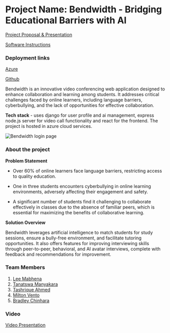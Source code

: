 # Project Name: Bendwidth - Bridging Educational Barriers with AI

[Project Proposal & Presentation](./bendwidth-presentation.pdf)

[Software Instructions](./bendwidth-usage-doc.pdf)

### Deployment links

[Azure](https://www.bendwidth.com)

[Github](https://github.com/tum638/bendwidth)

Bendwidth is an innovative video conferencing web application designed to enhance collaboration and learning among students. It addresses critical challenges faced by online learners, including language barriers, cyberbullying, and the lack of opportunities for effective collaboration.

**Tech stack** - uses django for user profile and ai management, express node.js server for video call functionality and react for the frontend. The project is hosted in azure cloud services.

![Bendwidth login page](./frontend/public/bendwidth.png "Bendwidth login page")

### About the project

**Problem Statement**

- Over 60% of online learners face language barriers, restricting access to quality education.

- One in three students encounters cyberbullying in online learning environments, adversely affecting their engagement and safety.

- A significant number of students find it challenging to collaborate effectively in classes due to the absence of familiar peers, which is essential for maximizing the benefits of collaborative learning.

**Solution Overview**

Bendwidth leverages artificial intelligence to match students for study sessions, ensure a bully-free environment, and facilitate tutoring opportunities. It also offers features for improving interviewing skills through peer-to-peer, behavioral, and AI avatar interviews, complete with feedback and recommendations for improvement.

### Team Members

1. [Lee Mabhena](https://www.leemabhena.github.io)
2. [Tanatswa Manyakara](https://www.bendwidth.com)
3. [Tashrique Ahmed](https://www.tashrique.com)
4. [Milton Vento](https://www.bendwidth.com)
5. [Bradley Chinhara](https://www.bradleychinhara.com)

### Video

[Video Presentation](https://youtu.be/WVO1ifVWX44)
